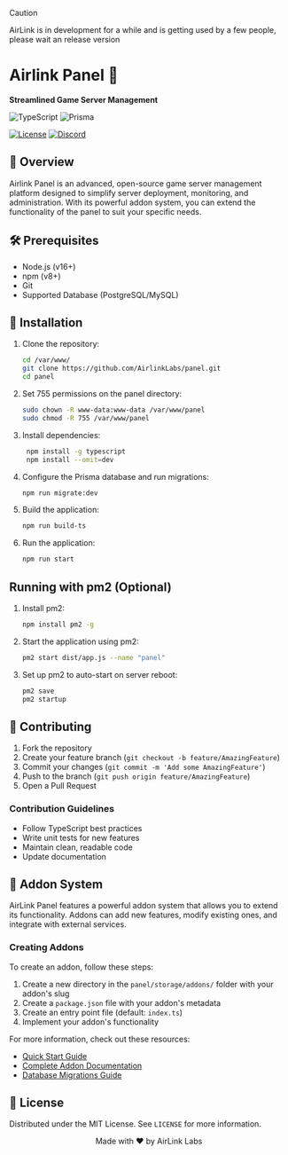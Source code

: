> [!CAUTION]
> AirLink is in development for a while and is getting used by a few people, please wait an release version

# Airlink Panel 🚀

**Streamlined Game Server Management**

![TypeScript](https://img.shields.io/badge/TypeScript-007ACC?style=for-the-badge&logo=typescript&logoColor=white)
![Prisma](https://img.shields.io/badge/Prisma-3982CE?style=for-the-badge&logo=Prisma&logoColor=white)

[![License](https://img.shields.io/github/license/AirlinkLabs/panel)](https://github.com/AirlinkLabs/panel/blob/main/LICENSE)
[![Discord](https://img.shields.io/discord/1302020587316707420)](https://discord.gg/D8YbT9rDqz)

## 📖 Overview

Airlink Panel is an advanced, open-source game server management platform designed to simplify server deployment, monitoring, and administration. With its powerful addon system, you can extend the functionality of the panel to suit your specific needs.

## 🛠 Prerequisites

- Node.js (v16+)
- npm (v8+)
- Git
- Supported Database (PostgreSQL/MySQL)

## 💾 Installation

1. Clone the repository:
   ```bash
   cd /var/www/
   git clone https://github.com/AirlinkLabs/panel.git
   cd panel
   ```

2. Set 755 permissions on the panel directory:
   ```bash
   sudo chown -R www-data:www-data /var/www/panel
   sudo chmod -R 755 /var/www/panel
   ```

3. Install dependencies:
   ```bash
    npm install -g typescript
    npm install --omit=dev
   ```

4. Configure the Prisma database and run migrations:
   ```bash
   npm run migrate:dev
   ```

5. Build the application:
   ```bash
   npm run build-ts
   ```

6. Run the application:
   ```bash
   npm run start
   ```

## Running with pm2 (Optional)

1. Install pm2:
   ```bash
   npm install pm2 -g
   ```

2. Start the application using pm2:
   ```bash
   pm2 start dist/app.js --name "panel"
   ```

3. Set up pm2 to auto-start on server reboot:
   ```bash
   pm2 save
   pm2 startup
   ```

## 🤝 Contributing

1. Fork the repository
2. Create your feature branch (`git checkout -b feature/AmazingFeature`)
3. Commit your changes (`git commit -m 'Add some AmazingFeature'`)
4. Push to the branch (`git push origin feature/AmazingFeature`)
5. Open a Pull Request

### Contribution Guidelines

- Follow TypeScript best practices
- Write unit tests for new features
- Maintain clean, readable code
- Update documentation

## 🧩 Addon System

AirLink Panel features a powerful addon system that allows you to extend its functionality. Addons can add new features, modify existing ones, and integrate with external services.

### Creating Addons

To create an addon, follow these steps:

1. Create a new directory in the `panel/storage/addons/` folder with your addon's slug
2. Create a `package.json` file with your addon's metadata
3. Create an entry point file (default: `index.ts`)
4. Implement your addon's functionality

For more information, check out these resources:

- [Quick Start Guide](docs/addon-quickstart.md)
- [Complete Addon Documentation](docs/addons.md)
- [Database Migrations Guide](docs/addon-migrations.md)

## 📄 License

Distributed under the MIT License. See `LICENSE` for more information.
<div align="center">
  Made with ❤️ by AirLink Labs
</div>

